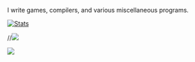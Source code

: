 
I write games, compilers, and various miscellaneous programs.

[![Stats](https://github-readme-stats.vercel.app/api?username=fooeyround&show_icons=true&count_private=true&theme=dark)](https://github.com/fooeyround)


//![](https://github-readme-stats-gamma-two-97.vercel.app/api/top-langs/?username=fooeyround&theme=github_dark&layout=compact&hide_progress=true)

![](https://github-readme-stats-git-masterrstaa-rickstaa.vercel.app/api/top-langs/?theme=dracula&username=fooeyround)

